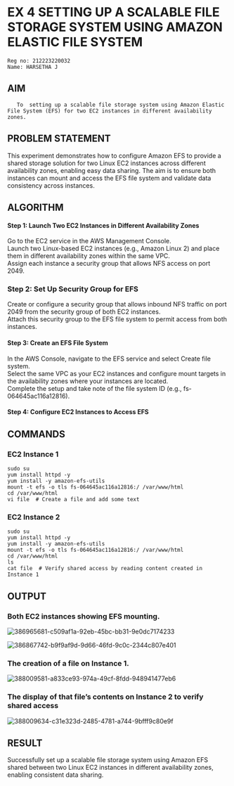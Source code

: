  # EX 4 SETTING UP A SCALABLE FILE STORAGE SYSTEM USING AMAZON ELASTIC FILE SYSTEM
 ```
Reg no: 212223220032
Name: HARSETHA J
```
  ## AIM
       To  setting up a scalable file storage system using Amazon Elastic File System (EFS) for two EC2 instances in different availability zones. 
## PROBLEM STATEMENT
This experiment demonstrates how to configure Amazon EFS to provide a shared storage solution for two Linux EC2 instances across different availability zones, enabling easy data sharing. The aim is to ensure both instances can mount and access the EFS file system and validate data consistency across instances.

## ALGORITHM
#### Step 1: Launch Two EC2 Instances in Different Availability Zones
Go to the EC2 service in the AWS Management Console.</BR>
Launch two Linux-based EC2 instances (e.g., Amazon Linux 2) and place them in different availability zones within the same VPC.</BR>
Assign each instance a security group that allows NFS access on port 2049.</BR>

### Step 2: Set Up Security Group for EFS
Create or configure a security group that allows inbound NFS traffic on port 2049 from the security group of both EC2 instances.</BR>
Attach this security group to the EFS file system to permit access from both instances.</BR>

#### Step 3: Create an EFS File System
In the AWS Console, navigate to the EFS service and select Create file system.</BR>
Select the same VPC as your EC2 instances and configure mount targets in the availability zones where your instances are located.</BR>
Complete the setup and take note of the file system ID (e.g., fs-064645ac116a12816).</BR>

#### Step 4: Configure EC2 Instances to Access EFS
## COMMANDS
### EC2 Instance 1
```
sudo su
yum install httpd -y
yum install -y amazon-efs-utils
mount -t efs -o tls fs-064645ac116a12816:/ /var/www/html
cd /var/www/html
vi file  # Create a file and add some text
```

### EC2 Instance 2
```
sudo su
yum install httpd -y
yum install -y amazon-efs-utils
mount -t efs -o tls fs-064645ac116a12816:/ /var/www/html
cd /var/www/html
ls
cat file  # Verify shared access by reading content created in Instance 1
```
## OUTPUT

### Both EC2 instances showing EFS mounting. 

![386965681-c509af1a-92eb-45bc-bb31-9e0dc7174233](https://github.com/user-attachments/assets/6b12be94-affb-4af0-b3c1-be792204c1bb)

![386867742-b9f9af9d-9d66-46fd-9c0c-2344c807e401](https://github.com/user-attachments/assets/8e9f81a1-2de5-44eb-92c5-bc34a900dc05)

### The creation of a file on Instance 1.

![388009581-a833ce93-974a-49cf-8fdd-948941477eb6](https://github.com/user-attachments/assets/9639a26d-d394-40e3-b18b-23a5a93b88a8)

### The display of that file’s contents on Instance 2 to verify shared access

![388009634-c31e323d-2485-4781-a744-9bfff9c80e9f](https://github.com/user-attachments/assets/e98d14b5-2290-467d-b120-6eaede6898a6)

## RESULT
Successfully set up a scalable file storage system using Amazon EFS shared between two Linux EC2 instances in different availability zones, enabling consistent data sharing. 

  


